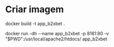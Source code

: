 # Criar imagem 
docker build -t app_b2xbet .

docker run -dti --name app_b2xbet -p 8181:80 -v "$PWD":/usr/local/apache2/htdocs/ app_b2xbet